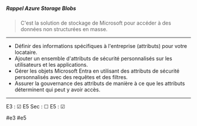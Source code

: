 
<h5>Rappel Azure Storage Blobs</h5>

> C'est la solution de stockage de Microsoft pour accéder à des données non structurées en masse. 

---

- Définir des informations spécifiques à l'entreprise (attributs) pour votre locataire.
- Ajouter un ensemble d'attributs de sécurité personnalisés sur les utilisateurs et les applications.
- Gérer les objets Microsoft Entra en utilisant des attributs de sécurité personnalisés avec des requêtes et des filtres.
- Assurer la gouvernance des attributs de manière à ce que les attributs déterminent qui peut y avoir accès.

--- 


E3 : &#x2611;
E5 Sec : &#x2610;
E5 : &#x2611;

#e3 
#e5 